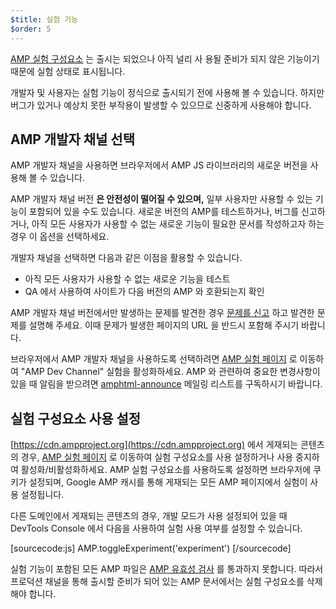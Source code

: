 ```yaml
---
$title: 실험 기능
$order: 5
---
```


[AMP 실험 구성요소](https://github.com/ampproject/amphtml/tree/master/tools/experiments) 는 출시는 되었으나 아직 널리 사
용될 준비가 되지 않은 기능이기 때문에 실험 상태로 표시됩니다.

개발자 및 사용자는 실험 기능이 정식으로 출시되기 전에 사용해 볼 수 있습니다. 하지만 버그가 있거나 예상치 못한 부작용이 발생할 수 있으므로 신중하게 
사용해야 합니다.

## AMP 개발자 채널 선택

AMP 개발자 채널을 사용하면 브라우저에서 AMP JS 라이브러리의 새로운 버전을 사용해 볼 수 있습니다.

AMP 개발자 채널 버전 **은 안전성이 떨어질 수 있으며,** 일부 사용자만 사용할 수 있는 기능이 포함되어 있을 수도 있습니다. 새로운 버전의 AMP를 테스트하거나, 버그를 신고하거나, 아직 모든 사용자가 사용할 수 없는 새로운 기능이 필요한 문서를 작성하고자 하는 경우 이 옵션을 선택하세요.

개발자 채널을 선택하면 다음과 같은 이점을 활용할 수 있습니다.

- 아직 모든 사용자가 사용할 수 없는 새로운 기능을 테스트
- QA 에서 사용하여 사이트가 다음 버전의 AMP 와 호환되는지 확인

AMP 개발자 채널 버전에서만 발생하는 문제를 발견한 경우 [문제를 신고](https://github.com/ampproject/amphtml/issues/new) 하고 발견한 문제를 설명해 주세요. 이때 문제가 발생한 페이지의 URL 을 반드시 포함해 주시기 바랍니다.

브라우저에서 AMP 개발자 채널을 사용하도록 선택하려면 [AMP 실험 페이지](https://cdn.ampproject.org/experiments.html) 로 이동하여 "AMP Dev Channel" 실험을 활성화하세요. AMP 와 관련하여 중요한 변경사항이 있을 때 알림을 받으려면 [amphtml-announce](https://groups.google.com/forum/#!forum/amphtml-announce) 메일링 리스트를 구독하시기 바랍니다.

## 실험 구성요소 사용 설정

[https://cdn.ampproject.org](https://cdn.ampproject.org) 에서 게재되는 콘텐츠의 경우, [AMP 실험 페이지](https://cdn.ampproject.org/experiments.html) 로 이동하여 실험 구성요소를 사용 설정하거나 사용 중지하여 활성화/비활성화하세요. AMP 실험 구성요소를 사용하도록 설정하면 브라우저에 쿠키가 설정되며, Google AMP 캐시를 통해 게재되는 모든 AMP 페이지에서 실험이 사용 설정됩니다.

다른 도메인에서 게재되는 콘텐츠의 경우, 개발 모드가 사용 설정되어 있을 때 DevTools Console 에서 다음을 사용하여 실험 사용 여부를 설정할 수 있습니다.

[sourcecode:js]
AMP.toggleExperiment('experiment')
[/sourcecode]


실험 기능이 포함된 모든 AMP 파일은 
[AMP 유효성 검사](/ko/docs/guides/validate.html) 를 통과하지 못합니다. 
따라서 프로덕션 채널을 통해 출시할 준비가 되어 있는 AMP 문서에서는 실험 구성요소를 삭제해야 합니다.
